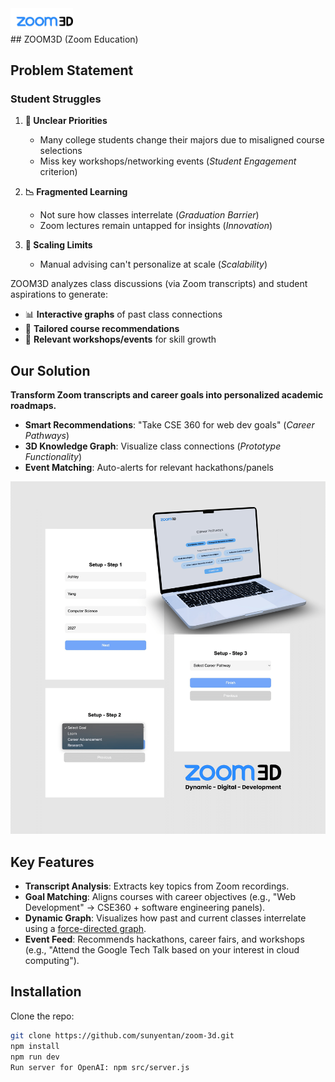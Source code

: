 <div align="start">
  <img src="media/zoomed-logo.jpg" alt="ZOOM3D Logo" width="100"/>
</div>
## ZOOM3D (Zoom Education)

## Problem Statement
### Student Struggles
1. **🎯 Unclear Priorities**  
   - Many college students change their majors due to misaligned course selections
   - Miss key workshops/networking events (*Student Engagement* criterion)  

2. **📉 Fragmented Learning**  
   - Not sure how classes interrelate (*Graduation Barrier*)  
   - Zoom lectures remain untapped for insights (*Innovation*)  

3. **🤖 Scaling Limits**  
   - Manual advising can't personalize at scale (*Scalability*)


ZOOM3D analyzes class discussions (via Zoom transcripts) and student aspirations to generate:  
- 📊 **Interactive graphs** of past class connections  
- 🎯 **Tailored course recommendations**  
- 📅 **Relevant workshops/events** for skill growth  

## Our Solution  
**Transform Zoom transcripts and career goals into personalized academic roadmaps.**  
- **Smart Recommendations**: "Take CSE 360 for web dev goals" (*Career Pathways*)  
- **3D Knowledge Graph**: Visualize class connections (*Prototype Functionality*)  
- **Event Matching**: Auto-alerts for relevant hackathons/panels  
 
<div align="center">
  <img src="media/ZOOM3DCoverImg.png" alt="ZOOM3D Product Cover" width="600"/>
</div>

## Key Features
- **Transcript Analysis**: Extracts key topics from Zoom recordings.
- **Goal Matching**: Aligns courses with career objectives (e.g., "Web Development" → CSE360 + software engineering panels).
- **Dynamic Graph**: Visualizes how past and current classes interrelate using a [force-directed graph](https://github.com/vasturiano/force-graph?tab=readme-ov-file).
- **Event Feed**: Recommends hackathons, career fairs, and workshops (e.g., "Attend the Google Tech Talk based on your interest in cloud computing").

## Installation
Clone the repo:
   ```bash
   git clone https://github.com/sunyentan/zoom-3d.git
npm install
npm run dev
Run server for OpenAI: npm src/server.js

